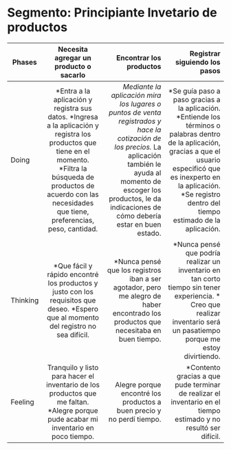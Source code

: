# Segmento: Principiante Invetario de productos


| Phases   | Necesita agregar un producto o sacarlo | Encontrar los productos  | Registrar siguiendo los pasos
|----------|:--------------------------------------:|-------------------------:|-----------------------------:| 
| Doing    | *Entra a la aplicación y registra sus datos. *Ingresa a la aplicación y registra los productos que tiene en el momento. *Filtra la búsqueda de productos de acuerdo con las necesidades que tiene, preferencias, peso, cantidad. | *Mediante la aplicación mira los lugares o puntos de venta registrados y hace la cotización de los precios.* La aplicación también le ayuda al momento de escoger los productos, le da indicaciones de cómo debería estar en buen estado.| *Se guía paso a paso gracias a la aplicación. *Entiende los términos o palabras dentro de la aplicación, gracias a que el usuario especificó que es inexperto en la aplicación. *Se registro dentro del tiempo estimado de la aplicación.
| Thinking | *Que fácil y rápido encontré los productos y justo con los requisitos que deseo. *Espero que al momento del registro no sea difícil.| *Nunca pensé que los registros iban a ser agotador, pero me alegro de haber encontrado los productos que necesitaba en buen tiempo. | *Nunca pensé que podría realizar un inventario en tan corto tiempo sin tener experiencia. * Creo que realizar inventario será un pasatiempo porque me estoy divirtiendo.
| Feeling  | Tranquilo y listo para hacer el inventario de los productos que me faltan. *Alegre porque pude acabar mi inventario en poco tiempo.| Alegre porque encontré los productos a buen precio y no perdí tiempo. | *Contento gracias a que pude terminar de realizar el inventario en el tiempo estimado y no resultó ser difícil.
